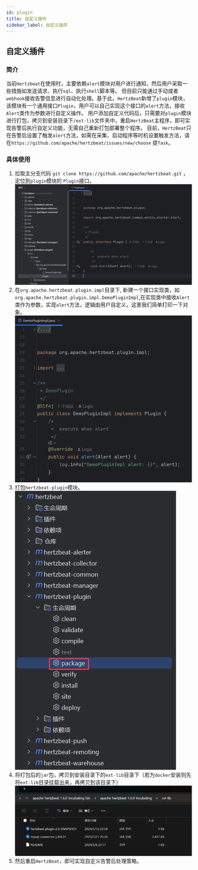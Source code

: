 ```yaml
---
id: plugin  
title: 自定义插件      
sidebar_label: 自定义插件 
---
```


## 自定义插件
### 简介

当前`Hertzbeat`在使用时，主要依赖`alert`模块对用户进行通知，然后用户采取一些措施如发送请求、执行`sql`、执行`shell`脚本等。
但目前只能通过手动或者`webhook`接收告警信息进行自动化处理。基于此，`HertzBeat`新增了`plugin`模块，该模块有一个通用接口`Plugin`，用户可以自己实现这个接口的`alert`方法，接收`Alert`类作为参数进行自定义操作。
用户添加自定义代码后，只需要对`plugin`模块进行打包，拷贝到安装目录下`/ext-lib`文件夹中，重启`HertzBeat`主程序，即可实现告警后执行自定义功能，无需自己重新打包部署整个程序。
目前，`HertzBeat`只在告警后设置了触发`alert`方法，如需在采集、启动程序等时机设置触发方法，请在`https://github.com/apache/hertzbeat/issues/new/choose` 提`Task`。

### 具体使用
1. 拉取主分支代码 `git clone https://github.com/apache/hertzbeat.git` ，定位到`plugin`模块的
   `Plugin`接口。
    ![plugin-1.png](home/static/img/docs/help/plugin-1.png)
2. 在`org.apache.hertzbeat.plugin.impl`目录下, 新建一个接口实现类，如`org.apache.hertzbeat.plugin.impl.DemoPluginImpl`,在实现类中接收`Alert`类作为参数，实现`alert`方法，逻辑由用户自定义，这里我们简单打印一下对象。
    ![plugin-2.png](home/static/img/docs/help/plugin-2.png)
3. 打包`hertzbeat-plugin`模块。
    ![plugin-3.png](home/static/img/docs/help/plugin-3.png)
4. 将打包后的`jar`包，拷贝到安装目录下的`ext-lib`目录下（若为`docker`安装则先将`ext-lib`目录挂载出来，再拷贝到该目录下）
    ![plugin-4.png](home/static/img/docs/help/plugin-4.png)
5. 然后重启`HertzBeat`，即可实现自定义告警后处理策略。